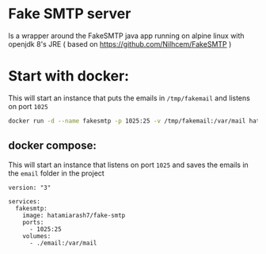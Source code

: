 # Fake SMTP server
Is a wrapper around the FakeSMTP java app running on alpine linux with openjdk 8's JRE ( based on https://github.com/Nilhcem/FakeSMTP )

# Start with docker:
This will start an instance that puts the emails in `/tmp/fakemail` and listens on port `1025`

```bash
docker run -d --name fakesmtp -p 1025:25 -v /tmp/fakemail:/var/mail hatamiarash7/fake-smtp
```

## docker compose:
This will start an instance that listens on port `1025` and saves the emails in the `email` folder in the project

```
version: "3"

services:
  fakesmtp:
    image: hatamiarash7/fake-smtp
    ports:
      - 1025:25
    volumes:
      - ./email:/var/mail
```
